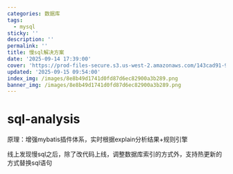 ```yaml
---
categories: 数据库
tags:
  - mysql
sticky: ''
description: ''
permalink: ''
title: 慢sql解决方案
date: '2025-09-14 17:39:00'
cover: 'https://prod-files-secure.s3.us-west-2.amazonaws.com/143cad91-961b-48b0-82dc-78fbb6eb5abe/c46ad6c9-c687-4bd8-843b-bfedb8d1eb44/wallhaven-1p71gg.png?X-Amz-Algorithm=AWS4-HMAC-SHA256&X-Amz-Content-Sha256=UNSIGNED-PAYLOAD&X-Amz-Credential=ASIAZI2LB466ZF2HVST6%2F20250918%2Fus-west-2%2Fs3%2Faws4_request&X-Amz-Date=20250918T180043Z&X-Amz-Expires=3600&X-Amz-Security-Token=IQoJb3JpZ2luX2VjEEkaCXVzLXdlc3QtMiJIMEYCIQCzX2OsExSMtIQE0tSxHsTb7vFOfrERNpH73al6I2WTlwIhALL7iPLSirKOuR7w63NIX7ooX%2FvvtqFTcC7XLxcV2QE%2FKogECML%2F%2F%2F%2F%2F%2F%2F%2F%2F%2FwEQABoMNjM3NDIzMTgzODA1IgzrUrdRHoZsPDpRqfwq3AM90W0lO6jhy7NAwLb3Qfo6Ho1U3J89JNpnKzxl6hrmMqYmm3AvVrGKKDerhy9GbA2JFZusE11fDyd4pAuxKTol80S3wgpYfFRHDUPHS0aT4jtRw55PnKsIuiHvZvRk5VE7igsyjE1prNp790nSFh2C8vll%2B8N%2F3%2BFZ%2BheCXQyAJh6wWfIntMMwMNX3cNSwubxOsxS%2BCOSypOoFbM%2BdKXGhYZdLjUglXakffLefYuCXBlV0ggAtSoWVIIcYqA%2FP4Cz%2Fd3oO0BsWJ9EjY9YFKk1TPGvx6voMgLInOVSB%2FnmTtf%2ButiBRMCyUG3%2BtMUWhtPpoA1xqiq2thmwkq0AwBJK9U2osdSUryIyXA7K%2F5RVYYNXnIQvVSpmQ8281WbR%2Fs6hBOyxhTWbgQhYlP0c491Rf7eGYnlfzKFl92pJ6lDcST3Zwc9ql6d7OYPB75f%2BKazxOzuIe6paWbMXVIE3loD2h5x4WIePD6V96Swch7ir71mTmLHXEL1DBlzb6SbrX9QoTlOkefq2UqdMbfA%2Bi1sdWLcoVuH9ElkZHMoLXdAOlm6t7ChO3LM4k7Od4izWtQZnkLVVLFxqeBOhdQ36mJDPnSsggeyQ5yHy80%2BOOggdIqbSV%2FSh4Pn2PyhvgdTC9%2BbDGBjqkAT74r%2Fzp8TS2mqLzowBALjmIcNhuLgWlVV2lPlQW06hs2Lff%2BNgNstDnNkDPOcH8L%2BEWTTtVEdNvDFXDWQEaiUOpucde7DS2r9HQvY2zW9BWzE4Jd%2BSWctOUGjKEsZ0afgHNV9u2Fws5ILPp%2FJSQnIYmbgjiWnPiVSE2nVNSmhilmUHPJJndDK96OWlIRB%2BV9PKeZJcvoAuGwHODknAS6N70nAIQ&X-Amz-Signature=4b5fffd00c8d31a7a761aeeabbf67b2586e18327734ccb39cf14cb254999874f&X-Amz-SignedHeaders=host&x-amz-checksum-mode=ENABLED&x-id=GetObject'
updated: '2025-09-15 09:54:00'
index_img: /images/8e8b49d1741d0fd87d6ec82900a3b289.png
banner_img: /images/8e8b49d1741d0fd87d6ec82900a3b289.png
---
```


# sql-analysis


原理：增强mybatis插件体系，实时根据explain分析结果+规则引擎


线上发现慢sql之后，除了改代码上线，调整数据库索引的方式外，支持热更新的方式替换sql语句

